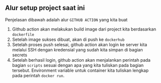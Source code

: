 ## Alur setup project saat ini

Penjelasan dibawah adalah alur `GITHUB ACTION` yang kita buat


1. Github action akan melakukan build image dari project kita berdasarkan `dockerfile`
2. Setelah image sukses dibuat, akan di push ke `dockerhub`
3. Setelah proses push selesai, github action akan login ke server kita melalui SSH dengan kredensial yang sudah kita simpan di bagian secrets
4. Setelah berhasil login, github action akan menjalankan perintah pada bagian `scripts` sesuai dengan apa yang kita tuliskan pada bagian tersebut. Environment variable untuk container kita tuliskan lengkap pada perintah `docker run`.
